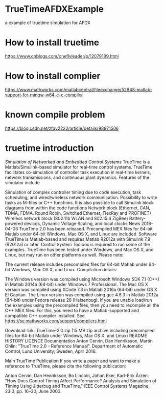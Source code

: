 # TrueTimeAFDXExample
a example of truetime simulation for AFDX

# How to install truetime 
https://www.cnblogs.com/oneflyleader/p/12079189.html

# How to install complier 
https://www.mathworks.com/matlabcentral/fileexchange/52848-matlab-support-for-mingw-w64-c-c-compiler

# known compile problem
https://blog.csdn.net/zfqy2222/article/details/98971506



# truetime introduction

*Simulation of Networked and Embedded Control Systems*
TrueTime is a Matlab/Simulink-based simulator for real-time control systems. TrueTime facilitates co-simulation of controller task execution in real-time kernels, network transmissions, and continuous plant dynamics. Features of the simulator include

Simulation of complex controller timing due to code execution, task scheduling, and wired/wireless network communication.
Possibility to write tasks as M-files or C++ functions. It is also possible to call Simulink block diagrams from within the code functions
Network block (Ethernet, CAN, TDMA, FDMA, Round Robin, Switched Ethernet, FlexRay and PROFINET)
Wireless network block (802.11b WLAN and 802.15.4 ZigBee)
Battery-powered devices, Dynamic Voltage Scaling, and local clocks
News
 2016-04-06  TrueTime 2.0 has been released. Precompiled MEX files for 64-bit Matlab under 64-bit Windows, Mac OS X, and Linux are included.
Software
TrueTime is Matlab-based and requires Matlab R2012a with Simulink 7.9 (R2012a) or later. Control System Toolbox is required to run some of the examples. TrueTime has been tested under Windows, and Mac OS X, and Linux, but may run on other platforms as well. Please note:

The current release includes precompiled files for 64-bit Matlab under 64-bit Windows, Mac OS X, and Linux. Compilation details:

The Windows version was compiled using Microsoft Windows SDK 7.1 (C++) in Matlab 2014a (64-bit) under Windows 7 Professional.
The Mac OS X version was compiled using XCode 7.3 in Matlab 2016a (64-bit) under OS X El Capitan.
The Linux version was compiled using gcc 4.8.3 in Matlab 2012a (64-bit) under Fedora release 20 (Heisenbug).
If you are unable load/run the examples using the precompiled files, then you need to recompile all the C++ MEX files. For this, you need to have a Matlab-supported and compatible C++ compiler installed. See https://se.mathworks.com/support/compilers.html

Download link: TrueTime-2.0.zip
(15 MB zip archive including precompiled files for 64-bit Matlab under Windows, Mac OS X, and Linux)
README
HISTORY
LICENCE
Documentation
Anton Cervin, Dan Henriksson, Martin Ohlin: "TrueTime 2.0 – Reference Manual". Department of Automatic Control, Lund University, Sweden, April 2016.

Main TrueTime Publication
If you write a paper and want to make a reference to TrueTime, please cite the following publication:

Anton Cervin, Dan Henriksson, Bo Lincoln, Johan Eker, Karl-Erik Årzén: "How Does Control Timing Affect Performance? Analysis and Simulation of Timing Using Jitterbug and TrueTime." IEEE Control Systems Magazine, 23:3, pp. 16–30, June 2003.

